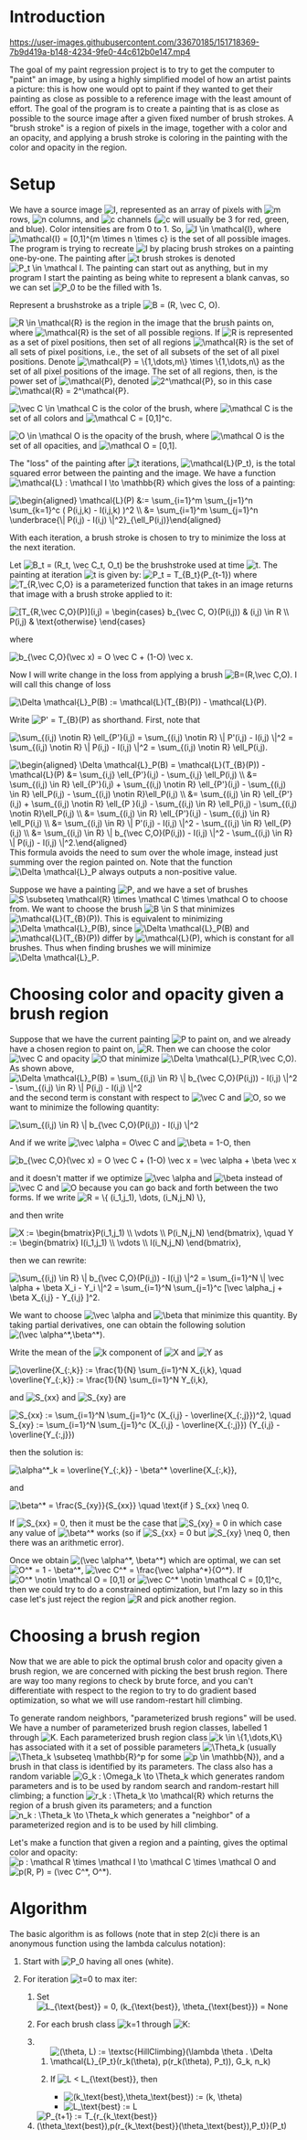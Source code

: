 Introduction
============


https://user-images.githubusercontent.com/33670185/151718369-7b9d419a-b148-4234-9fe0-44c612b0e147.mp4


The goal of my paint regression project is to try to get the computer to
"paint" an image, by using a highly simplified model of how an artist
paints a picture: this is how one would opt to paint if they wanted to
get their painting as close as possible to a reference image with the
least amount of effort. The goal of the program is to create a painting
that is as close as possible to the source image after a given fixed
number of brush strokes. A "brush stroke" is a region of pixels in the
image, together with a color and an opacity, and applying a brush stroke
is coloring in the painting with the color and opacity in the region.

Setup
=====

We have a source image <img src="https://i.upmath.me/svg/I" alt="I" />, represented as an array of pixels with <img src="https://i.upmath.me/svg/m" alt="m" />
rows, <img src="https://i.upmath.me/svg/n" alt="n" /> columns, and <img src="https://i.upmath.me/svg/c" alt="c" /> channels (<img src="https://i.upmath.me/svg/c" alt="c" /> will usually be 3 for red,
green, and blue). Color intensities are from 0 to 1. So,
<img src="https://i.upmath.me/svg/I%20%5Cin%20%5Cmathcal%7BI%7D" alt="I \in \mathcal{I}" />, where <img src="https://i.upmath.me/svg/%5Cmathcal%7BI%7D%20%3D%20%5B0%2C1%5D%5E%7Bm%20%5Ctimes%20n%20%5Ctimes%20c%7D" alt="\mathcal{I} = [0,1]^{m \times n \times c}" />
is the set of all possible images. The program is trying to recreate <img src="https://i.upmath.me/svg/I" alt="I" />
by placing brush strokes on a painting one-by-one. The painting after
<img src="https://i.upmath.me/svg/t" alt="t" /> brush strokes is denoted <img src="https://i.upmath.me/svg/P_t%20%5Cin%20%5Cmathcal%20I" alt="P_t \in \mathcal I" />. The painting can
start out as anything, but in my program I start the painting as being
white to represent a blank canvas, so we can set <img src="https://i.upmath.me/svg/P_0" alt="P_0" /> to be the filled
with 1s.

Represent a brushstroke as a triple <img src="https://i.upmath.me/svg/B%20%3D%20(R%2C%20%5Cvec%20C%2C%20O)" alt="B = (R, \vec C, O)" />.

<img src="https://i.upmath.me/svg/R%20%5Cin%20%5Cmathcal%7BR%7D" alt="R \in \mathcal{R}" /> is the region in the image that the brush paints on,
where <img src="https://i.upmath.me/svg/%5Cmathcal%7BR%7D" alt="\mathcal{R}" /> is the set of all possible regions. If <img src="https://i.upmath.me/svg/R" alt="R" /> is
represented as a set of pixel positions, then set of all regions
<img src="https://i.upmath.me/svg/%5Cmathcal%7BR%7D" alt="\mathcal{R}" /> is the set of all sets of pixel positions, i.e., the set
of all subsets of the set of all pixel positions. Denote
<img src="https://i.upmath.me/svg/%5Cmathcal%7BP%7D%20%3D%20%5C%7B1%2C%5Cdots%2Cm%5C%7D%20%5Ctimes%20%5C%7B1%2C%5Cdots%2Cn%5C%7D" alt="\mathcal{P} = \{1,\dots,m\} \times \{1,\dots,n\}" /> as the set of all
pixel positions of the image. The set of all regions, then, is the power
set of <img src="https://i.upmath.me/svg/%5Cmathcal%7BP%7D" alt="\mathcal{P}" />, denoted <img src="https://i.upmath.me/svg/2%5E%5Cmathcal%7BP%7D" alt="2^\mathcal{P}" />, so in this case
<img src="https://i.upmath.me/svg/%5Cmathcal%7BR%7D%20%3D%202%5E%5Cmathcal%7BP%7D" alt="\mathcal{R} = 2^\mathcal{P}" />.

<img src="https://i.upmath.me/svg/%5Cvec%20C%20%5Cin%20%5Cmathcal%20C" alt="\vec C \in \mathcal C" /> is the color of the brush, where <img src="https://i.upmath.me/svg/%5Cmathcal%20C" alt="\mathcal C" /> is
the set of all colors and <img src="https://i.upmath.me/svg/%5Cmathcal%20C%20%3D%20%5B0%2C1%5D%5Ec" alt="\mathcal C = [0,1]^c" />.

<img src="https://i.upmath.me/svg/O%20%5Cin%20%5Cmathcal%20O" alt="O \in \mathcal O" /> is the opacity of the brush, where <img src="https://i.upmath.me/svg/%5Cmathcal%20O" alt="\mathcal O" /> is
the set of all opacities, and <img src="https://i.upmath.me/svg/%5Cmathcal%20O%20%3D%20%5B0%2C1%5D" alt="\mathcal O = [0,1]" />.

The "loss" of the painting after <img src="https://i.upmath.me/svg/t" alt="t" /> iterations, <img src="https://i.upmath.me/svg/%5Cmathcal%7BL%7D(P_t)" alt="\mathcal{L}(P_t)" />, is
the total squared error between the painting and the image. We have a
function <img src="https://i.upmath.me/svg/%5Cmathcal%7BL%7D%20%3A%20%5Cmathcal%20I%20%5Cto%20%5Cmathbb%7BR%7D" alt="\mathcal{L} : \mathcal I \to \mathbb{R}" /> which gives the loss
of a painting:

<img src="https://i.upmath.me/svg/%5Cbegin%7Baligned%7D%0A%5Cmathcal%7BL%7D(P)%20%26%3A%3D%20%5Csum_%7Bi%3D1%7D%5Em%20%5Csum_%7Bj%3D1%7D%5En%20%5Csum_%7Bk%3D1%7D%5Ec%20(%20P(i%2Cj%2Ck)%20-%20I(i%2Cj%2Ck)%20)%5E2%20%5C%5C%0A%26%3D%20%5Csum_%7Bi%3D1%7D%5Em%20%5Csum_%7Bj%3D1%7D%5En%20%5Cunderbrace%7B%5C%7C%20P(i%2Cj)%20-%20I(i%2Cj)%20%5C%7C%5E2%7D_%7B%5Cell_P(i%2Cj)%7D%5Cend%7Baligned%7D" alt="\begin{aligned}
\mathcal{L}(P) &amp;:= \sum_{i=1}^m \sum_{j=1}^n \sum_{k=1}^c ( P(i,j,k) - I(i,j,k) )^2 \\
&amp;= \sum_{i=1}^m \sum_{j=1}^n \underbrace{\| P(i,j) - I(i,j) \|^2}_{\ell_P(i,j)}\end{aligned}" />

With each iteration, a brush stroke is chosen to try to minimize the
loss at the next iteration.

Let <img src="https://i.upmath.me/svg/B_t%20%3D%20(R_t%2C%20%5Cvec%20C_t%2C%20O_t)" alt="B_t = (R_t, \vec C_t, O_t)" /> be the brushstroke used at time <img src="https://i.upmath.me/svg/t" alt="t" />.
The painting at iteration <img src="https://i.upmath.me/svg/t" alt="t" /> is given by: <img src="https://i.upmath.me/svg/P_t%20%3D%20T_%7BB_t%7D(P_%7Bt-1%7D)" alt="P_t = T_{B_t}(P_{t-1})" />
where <img src="https://i.upmath.me/svg/T_%7BR%2C%5Cvec%20C%2CO%7D" alt="T_{R,\vec C,O}" /> is a parameterized function that takes in an
image returns that image with a brush stroke applied to it:

<img src="https://i.upmath.me/svg/%5BT_%7BR%2C%5Cvec%20C%2CO%7D(P)%5D(i%2Cj)%20%3D%20%5Cbegin%7Bcases%7D%0Ab_%7B%5Cvec%20C%2C%20O%7D(P(i%2Cj))%20%20%20%26%20%20(i%2Cj)%20%5Cin%20R%20%5C%5C%0AP(i%2Cj)%20%26%20%5Ctext%7Botherwise%7D%0A%5Cend%7Bcases%7D" alt="[T_{R,\vec C,O}(P)](i,j) = \begin{cases}
b_{\vec C, O}(P(i,j))   &amp;  (i,j) \in R \\
P(i,j) &amp; \text{otherwise}
\end{cases}" />

where

<img src="https://i.upmath.me/svg/b_%7B%5Cvec%20C%2CO%7D(%5Cvec%20x)%20%3D%20O%20%5Cvec%20C%20%2B%20(1-O)%20%5Cvec%20x." alt="b_{\vec C,O}(\vec x) = O \vec C + (1-O) \vec x." />

Now I will write change in the loss from applying a brush <img src="https://i.upmath.me/svg/B%3D(R%2C%5Cvec%20C%2CO)" alt="B=(R,\vec C,O)" />. I will call this change of loss

<img src="https://i.upmath.me/svg/%5CDelta%20%5Cmathcal%7BL%7D_P(B)%20%3A%3D%20%5Cmathcal%7BL%7D(T_%7BB%7D(P))%20-%20%5Cmathcal%7BL%7D(P)." alt="\Delta \mathcal{L}_P(B) := \mathcal{L}(T_{B}(P)) - \mathcal{L}(P)." />

Write <img src="https://i.upmath.me/svg/P'%20%3D%20T_%7BB%7D(P)" alt="P' = T_{B}(P)" /> as shorthand. First, note that

<img src="https://i.upmath.me/svg/%5Csum_%7B(i%2Cj)%20%5Cnotin%20R%7D%20%5Cell_%7BP'%7D(i%2Cj)%20%3D%20%5Csum_%7B(i%2Cj)%20%5Cnotin%20R%7D%20%5C%7C%20P'(i%2Cj)%20-%20I(i%2Cj)%20%5C%7C%5E2%0A%3D%20%5Csum_%7B(i%2Cj)%20%5Cnotin%20R%7D%20%5C%7C%20P(i%2Cj)%20-%20I(i%2Cj)%20%5C%7C%5E2%0A%3D%20%5Csum_%7B(i%2Cj)%20%5Cnotin%20R%7D%20%5Cell_P(i%2Cj)." alt="\sum_{(i,j) \notin R} \ell_{P'}(i,j) = \sum_{(i,j) \notin R} \| P'(i,j) - I(i,j) \|^2
= \sum_{(i,j) \notin R} \| P(i,j) - I(i,j) \|^2
= \sum_{(i,j) \notin R} \ell_P(i,j)." />

<img src="https://i.upmath.me/svg/%5Cbegin%7Baligned%7D%0A%5CDelta%20%5Cmathcal%7BL%7D_P(B)%20%3D%20%5Cmathcal%7BL%7D(T_%7BB%7D(P))%20-%20%5Cmathcal%7BL%7D(P)%20%26%3D%20%5Csum_%7Bi%2Cj%7D%20%5Cell_%7BP'%7D(i%2Cj)%20-%20%5Csum_%7Bi%2Cj%7D%20%5Cell_P(i%2Cj)%20%5C%5C%0A%26%3D%20%5Csum_%7B(i%2Cj)%20%5Cin%20R%7D%20%5Cell_%7BP'%7D(i%2Cj)%20%2B%20%5Csum_%7B(i%2Cj)%20%5Cnotin%20R%7D%20%5Cell_%7BP'%7D(i%2Cj)%20-%20%5Csum_%7B(i%2Cj)%20%5Cin%20R%7D%20%5Cell_P(i%2Cj)%20-%20%5Csum_%7B(i%2Cj)%20%5Cnotin%20R%7D%5Cell_P(i%2Cj)%20%5C%5C%0A%26%3D%20%5Csum_%7B(i%2Cj)%20%5Cin%20R%7D%20%5Cell_%7BP'%7D(i%2Cj)%20%2B%20%5Csum_%7B(i%2Cj)%20%5Cnotin%20R%7D%20%5Cell_%7BP%20%7D(i%2Cj)%20-%20%5Csum_%7B(i%2Cj)%20%5Cin%20R%7D%20%5Cell_P(i%2Cj)%20-%20%5Csum_%7B(i%2Cj)%20%5Cnotin%20R%7D%5Cell_P(i%2Cj)%20%5C%5C%0A%26%3D%20%5Csum_%7B(i%2Cj)%20%5Cin%20R%7D%20%5Cell_%7BP'%7D(i%2Cj)%20-%20%5Csum_%7B(i%2Cj)%20%5Cin%20R%7D%20%5Cell_P(i%2Cj)%20%5C%5C%0A%26%3D%20%5Csum_%7B(i%2Cj)%20%5Cin%20R%7D%20%5C%7C%20P'(i%2Cj)%20-%20I(i%2Cj)%20%5C%7C%5E2%20-%20%5Csum_%7B(i%2Cj)%20%5Cin%20R%7D%20%5Cell_%7BP%7D(i%2Cj)%20%5C%5C%0A%26%3D%20%5Csum_%7B(i%2Cj)%20%5Cin%20R%7D%20%5C%7C%20b_%7B%5Cvec%20C%2CO%7D(P(i%2Cj))%20-%20I(i%2Cj)%20%5C%7C%5E2%20-%20%5Csum_%7B(i%2Cj)%20%5Cin%20R%7D%20%5C%7C%20P(i%2Cj)%20-%20I(i%2Cj)%20%5C%7C%5E2.%5Cend%7Baligned%7D" alt="\begin{aligned}
\Delta \mathcal{L}_P(B) = \mathcal{L}(T_{B}(P)) - \mathcal{L}(P) &amp;= \sum_{i,j} \ell_{P'}(i,j) - \sum_{i,j} \ell_P(i,j) \\
&amp;= \sum_{(i,j) \in R} \ell_{P'}(i,j) + \sum_{(i,j) \notin R} \ell_{P'}(i,j) - \sum_{(i,j) \in R} \ell_P(i,j) - \sum_{(i,j) \notin R}\ell_P(i,j) \\
&amp;= \sum_{(i,j) \in R} \ell_{P'}(i,j) + \sum_{(i,j) \notin R} \ell_{P }(i,j) - \sum_{(i,j) \in R} \ell_P(i,j) - \sum_{(i,j) \notin R}\ell_P(i,j) \\
&amp;= \sum_{(i,j) \in R} \ell_{P'}(i,j) - \sum_{(i,j) \in R} \ell_P(i,j) \\
&amp;= \sum_{(i,j) \in R} \| P'(i,j) - I(i,j) \|^2 - \sum_{(i,j) \in R} \ell_{P}(i,j) \\
&amp;= \sum_{(i,j) \in R} \| b_{\vec C,O}(P(i,j)) - I(i,j) \|^2 - \sum_{(i,j) \in R} \| P(i,j) - I(i,j) \|^2.\end{aligned}" />
This formula avoids the need to sum over the whole image, instead just
summing over the region painted on. Note that the function
<img src="https://i.upmath.me/svg/%5CDelta%20%5Cmathcal%7BL%7D_P" alt="\Delta \mathcal{L}_P" /> always outputs a non-positive value.

Suppose we have a painting <img src="https://i.upmath.me/svg/P" alt="P" />, and we have a set of brushes
<img src="https://i.upmath.me/svg/S%20%5Csubseteq%20%5Cmathcal%7BR%7D%20%5Ctimes%20%5Cmathcal%20C%20%5Ctimes%20%5Cmathcal%20O" alt="S \subseteq \mathcal{R} \times \mathcal C \times \mathcal O" /> to choose
from. We want to choose the brush <img src="https://i.upmath.me/svg/B%20%5Cin%20S" alt="B \in S" /> that minimizes
<img src="https://i.upmath.me/svg/%5Cmathcal%7BL%7D(T_%7BB%7D(P))" alt="\mathcal{L}(T_{B}(P))" />. This is equivalent to minimizing
<img src="https://i.upmath.me/svg/%5CDelta%20%5Cmathcal%7BL%7D_P(B)" alt="\Delta \mathcal{L}_P(B)" />, since <img src="https://i.upmath.me/svg/%5CDelta%20%5Cmathcal%7BL%7D_P(B)" alt="\Delta \mathcal{L}_P(B)" /> and
<img src="https://i.upmath.me/svg/%5Cmathcal%7BL%7D(T_%7BB%7D(P))" alt="\mathcal{L}(T_{B}(P))" /> differ by <img src="https://i.upmath.me/svg/%5Cmathcal%7BL%7D(P)" alt="\mathcal{L}(P)" />, which is constant
for all brushes. Thus when finding brushes we will minimize
<img src="https://i.upmath.me/svg/%5CDelta%20%5Cmathcal%7BL%7D_P" alt="\Delta \mathcal{L}_P" />.

Choosing color and opacity given a brush region
===============================================

Suppose that we have the current painting <img src="https://i.upmath.me/svg/P" alt="P" /> to paint on, and we
already have a chosen region to paint on, <img src="https://i.upmath.me/svg/R" alt="R" />. Then we can choose the
color <img src="https://i.upmath.me/svg/%5Cvec%20C" alt="\vec C" /> and opacity <img src="https://i.upmath.me/svg/O" alt="O" /> that minimize
<img src="https://i.upmath.me/svg/%5CDelta%20%5Cmathcal%7BL%7D_P(R%2C%5Cvec%20C%2CO)." alt="\Delta \mathcal{L}_P(R,\vec C,O)." /> As shown above,
<img src="https://i.upmath.me/svg/%5CDelta%20%5Cmathcal%7BL%7D_P(B)%20%3D%20%5Csum_%7B(i%2Cj)%20%5Cin%20R%7D%20%5C%7C%20b_%7B%5Cvec%20C%2CO%7D(P(i%2Cj))%20-%20I(i%2Cj)%20%5C%7C%5E2%20-%20%5Csum_%7B(i%2Cj)%20%5Cin%20R%7D%20%5C%7C%20P(i%2Cj)%20-%20I(i%2Cj)%20%5C%7C%5E2" alt="\Delta \mathcal{L}_P(B) = \sum_{(i,j) \in R} \| b_{\vec C,O}(P(i,j)) - I(i,j) \|^2 - \sum_{(i,j) \in R} \| P(i,j) - I(i,j) \|^2" />
and the second term is constant with respect to <img src="https://i.upmath.me/svg/%5Cvec%20C" alt="\vec C" /> and <img src="https://i.upmath.me/svg/O" alt="O" />, so we
want to minimize the following quantity:

<img src="https://i.upmath.me/svg/%20%5Csum_%7B(i%2Cj)%20%5Cin%20R%7D%20%5C%7C%20b_%7B%5Cvec%20C%2CO%7D(P(i%2Cj))%20-%20I(i%2Cj)%20%5C%7C%5E2" alt=" \sum_{(i,j) \in R} \| b_{\vec C,O}(P(i,j)) - I(i,j) \|^2" />

And if we
write <img src="https://i.upmath.me/svg/%5Cvec%20%5Calpha%20%3D%20O%5Cvec%20C" alt="\vec \alpha = O\vec C" /> and <img src="https://i.upmath.me/svg/%5Cbeta%20%3D%201-O" alt="\beta = 1-O" />, then

<img src="https://i.upmath.me/svg/b_%7B%5Cvec%20C%2CO%7D(%5Cvec%20x)%20%3D%20O%20%5Cvec%20C%20%2B%20(1-O)%20%5Cvec%20x%20%3D%20%5Cvec%20%5Calpha%20%2B%20%5Cbeta%20%5Cvec%20x" alt="b_{\vec C,O}(\vec x) = O \vec C + (1-O) \vec x = \vec \alpha + \beta \vec x" />

and it doesn't matter if we optimize <img src="https://i.upmath.me/svg/%5Cvec%20%5Calpha" alt="\vec \alpha" /> and <img src="https://i.upmath.me/svg/%5Cbeta" alt="\beta" /> instead
of <img src="https://i.upmath.me/svg/%5Cvec%20C" alt="\vec C" /> and <img src="https://i.upmath.me/svg/O" alt="O" /> because you can go back and forth between the two
forms. If we write <img src="https://i.upmath.me/svg/R%20%3D%20%5C%7B%20(i_1%2Cj_1)%2C%20%5Cdots%2C%20(i_N%2Cj_N)%20%5C%7D%2C" alt="R = \{ (i_1,j_1), \dots, (i_N,j_N) \}," />

and then write

<img src="https://i.upmath.me/svg/X%20%3A%3D%20%5Cbegin%7Bbmatrix%7DP(i_1%2Cj_1)%20%5C%5C%20%5Cvdots%20%5C%5C%20P(i_N%2Cj_N)%20%5Cend%7Bbmatrix%7D%2C%20%5Cquad%20Y%20%3A%3D%20%5Cbegin%7Bbmatrix%7D%20I(i_1%2Cj_1)%20%5C%5C%20%5Cvdots%20%5C%5C%20I(i_N%2Cj_N)%20%5Cend%7Bbmatrix%7D%2C" alt="X := \begin{bmatrix}P(i_1,j_1) \\ \vdots \\ P(i_N,j_N) \end{bmatrix}, \quad Y := \begin{bmatrix} I(i_1,j_1) \\ \vdots \\ I(i_N,j_N) \end{bmatrix}," />

then we can rewrite:

<img src="https://i.upmath.me/svg/%5Csum_%7B(i%2Cj)%20%5Cin%20R%7D%20%5C%7C%20b_%7B%5Cvec%20C%2CO%7D(P(i%2Cj))%20-%20I(i%2Cj)%20%5C%7C%5E2%20%3D%0A%5Csum_%7Bi%3D1%7D%5EN%20%5C%7C%20%5Cvec%20%5Calpha%20%2B%20%5Cbeta%20X_i%20-%20Y_i%20%5C%7C%5E2%20%3D%20%5Csum_%7Bi%3D1%7D%5EN%20%5Csum_%7Bj%3D1%7D%5Ec%20%5B%5Cvec%20%5Calpha_j%20%2B%20%5Cbeta%20X_%7Bi%2Cj%7D%20-%20Y_%7Bi%2Cj%7D%20%5D%5E2." alt="\sum_{(i,j) \in R} \| b_{\vec C,O}(P(i,j)) - I(i,j) \|^2 =
\sum_{i=1}^N \| \vec \alpha + \beta X_i - Y_i \|^2 = \sum_{i=1}^N \sum_{j=1}^c [\vec \alpha_j + \beta X_{i,j} - Y_{i,j} ]^2." />

We want to choose <img src="https://i.upmath.me/svg/%5Cvec%20%5Calpha" alt="\vec \alpha" /> and <img src="https://i.upmath.me/svg/%5Cbeta" alt="\beta" /> that minimize this quantity.
By taking partial derivatives, one can obtain the following solution
<img src="https://i.upmath.me/svg/(%5Cvec%20%5Calpha%5E*%2C%5Cbeta%5E*)" alt="(\vec \alpha^*,\beta^*)" />.

Write the mean of the <img src="https://i.upmath.me/svg/k" alt="k" /> component of <img src="https://i.upmath.me/svg/X" alt="X" /> and <img src="https://i.upmath.me/svg/Y" alt="Y" /> as

<img src="https://i.upmath.me/svg/%5Coverline%7BX_%7B%3A%2Ck%7D%7D%20%3A%3D%20%5Cfrac%7B1%7D%7BN%7D%20%5Csum_%7Bi%3D1%7D%5EN%20X_%7Bi%2Ck%7D%2C%20%5Cquad%0A%5Coverline%7BY_%7B%3A%2Ck%7D%7D%20%3A%3D%20%5Cfrac%7B1%7D%7BN%7D%20%5Csum_%7Bi%3D1%7D%5EN%20Y_%7Bi%2Ck%7D%2C" alt="\overline{X_{:,k}} := \frac{1}{N} \sum_{i=1}^N X_{i,k}, \quad
\overline{Y_{:,k}} := \frac{1}{N} \sum_{i=1}^N Y_{i,k}," />

and <img src="https://i.upmath.me/svg/S_%7Bxx%7D" alt="S_{xx}" /> and <img src="https://i.upmath.me/svg/S_%7Bxy%7D" alt="S_{xy}" /> are

<img src="https://i.upmath.me/svg/S_%7Bxx%7D%20%3A%3D%20%5Csum_%7Bi%3D1%7D%5EN%20%5Csum_%7Bj%3D1%7D%5Ec%20(X_%7Bi%2Cj%7D%20-%20%5Coverline%7BX_%7B%3A%2Cj%7D%7D)%5E2%2C%20%5Cquad%0AS_%7Bxy%7D%20%3A%3D%20%5Csum_%7Bi%3D1%7D%5EN%20%5Csum_%7Bj%3D1%7D%5Ec%20(X_%7Bi%2Cj%7D%20-%20%5Coverline%7BX_%7B%3A%2Cj%7D%7D)%20(Y_%7Bi%2Cj%7D%20-%20%5Coverline%7BY_%7B%3A%2Cj%7D%7D)" alt="S_{xx} := \sum_{i=1}^N \sum_{j=1}^c (X_{i,j} - \overline{X_{:,j}})^2, \quad
S_{xy} := \sum_{i=1}^N \sum_{j=1}^c (X_{i,j} - \overline{X_{:,j}}) (Y_{i,j} - \overline{Y_{:,j}})" />

then the solution is:

<img src="https://i.upmath.me/svg/%5Calpha%5E*_k%20%3D%20%5Coverline%7BY_%7B%3A%2Ck%7D%7D%20-%20%5Cbeta%5E*%20%5Coverline%7BX_%7B%3A%2Ck%7D%7D%2C" alt="\alpha^*_k = \overline{Y_{:,k}} - \beta^* \overline{X_{:,k}}," />

and

<img src="https://i.upmath.me/svg/%5Cbeta%5E*%20%3D%20%5Cfrac%7BS_%7Bxy%7D%7D%7BS_%7Bxx%7D%7D%20%5Cquad%20%5Ctext%7Bif%20%7D%20S_%7Bxx%7D%20%5Cneq%200." alt="\beta^* = \frac{S_{xy}}{S_{xx}} \quad \text{if } S_{xx} \neq 0." />

If <img src="https://i.upmath.me/svg/S_%7Bxx%7D%20%3D%200" alt="S_{xx} = 0" />, then it must be the case that <img src="https://i.upmath.me/svg/S_%7Bxy%7D%20%3D%200" alt="S_{xy} = 0" /> in which case
any value of <img src="https://i.upmath.me/svg/%5Cbeta%5E*" alt="\beta^*" /> works (so if <img src="https://i.upmath.me/svg/S_%7Bxx%7D%20%3D%200" alt="S_{xx} = 0" /> but <img src="https://i.upmath.me/svg/S_%7Bxy%7D%20%5Cneq%200" alt="S_{xy} \neq 0" />,
then there was an arithmetic error).

Once we obtain <img src="https://i.upmath.me/svg/(%5Cvec%20%5Calpha%5E*%2C%20%5Cbeta%5E*)" alt="(\vec \alpha^*, \beta^*)" /> which are optimal, we can set
<img src="https://i.upmath.me/svg/O%5E*%20%3D%201%20-%20%5Cbeta%5E*" alt="O^* = 1 - \beta^*" />, <img src="https://i.upmath.me/svg/%5Cvec%20C%5E*%20%3D%20%5Cfrac%7B%5Cvec%20%5Calpha%5E*%7D%7BO%5E*%7D" alt="\vec C^* = \frac{\vec \alpha^*}{O^*}" />. If
<img src="https://i.upmath.me/svg/O%5E*%20%5Cnotin%20%5Cmathcal%20O%20%3D%20%5B0%2C1%5D" alt="O^* \notin \mathcal O = [0,1]" /> or
<img src="https://i.upmath.me/svg/%5Cvec%20C%5E*%20%5Cnotin%20%5Cmathcal%20C%20%3D%20%5B0%2C1%5D%5Ec" alt="\vec C^* \notin \mathcal C = [0,1]^c" />, then we could try to do a
constrained optimization, but I'm lazy so in this case let's just reject
the region <img src="https://i.upmath.me/svg/R" alt="R" /> and pick another region.

Choosing a brush region
=======================

Now that we are able to pick the optimal brush color and opacity given a
brush region, we are concerned with picking the best brush region. There
are way too many regions to check by brute force, and you can't
differentiate with respect to the region to try to do gradient based
optimization, so what we will use random-restart hill climbing.

To generate random neighbors, "parameterized brush regions" will be
used. We have a number of parameterized brush region classes, labelled 1
through <img src="https://i.upmath.me/svg/K" alt="K" />. Each parameterized brush region class <img src="https://i.upmath.me/svg/k%20%5Cin%20%5C%7B1%2C%5Cdots%2CK%5C%7D" alt="k \in \{1,\dots,K\}" />
has associated with it a set of possible parameters <img src="https://i.upmath.me/svg/%5CTheta_k" alt="\Theta_k" /> (usually
<img src="https://i.upmath.me/svg/%5CTheta_k%20%5Csubseteq%20%5Cmathbb%7BR%7D%5Ep" alt="\Theta_k \subseteq \mathbb{R}^p" /> for some <img src="https://i.upmath.me/svg/p%20%5Cin%20%5Cmathbb%7BN%7D" alt="p \in \mathbb{N}" />), and a
brush in that class is identified by its parameters. The class also has
a random variable <img src="https://i.upmath.me/svg/G_k%20%3A%20%5COmega_k%20%5Cto%20%5CTheta_k" alt="G_k : \Omega_k \to \Theta_k" /> which generates random
parameters and is to be used by random search and random-restart hill
climbing; a function <img src="https://i.upmath.me/svg/r_k%20%3A%20%5CTheta_k%20%5Cto%20%5Cmathcal%7BR%7D" alt="r_k : \Theta_k \to \mathcal{R}" /> which returns the
region of a brush given its parameters; and a function
<img src="https://i.upmath.me/svg/n_k%20%3A%20%5CTheta_k%20%5Cto%20%5CTheta_k" alt="n_k : \Theta_k \to \Theta_k" /> which generates a "neighbor" of a
parameterized region and is to be used by hill climbing.

Let's make a function that given a region and a painting, gives the
optimal color and opacity:
<img src="https://i.upmath.me/svg/p%20%3A%20%5Cmathcal%20R%20%5Ctimes%20%5Cmathcal%20I%20%5Cto%20%5Cmathcal%20C%20%5Ctimes%20%5Cmathcal%20O" alt="p : \mathcal R \times \mathcal I \to \mathcal C \times \mathcal O" /> and
<img src="https://i.upmath.me/svg/p(R%2C%20P)%20%3D%20(%5Cvec%20C%5E*%2C%20O%5E*)" alt="p(R, P) = (\vec C^*, O^*)" />.

Algorithm
=========

The basic algorithm is as follows (note that in step 2(c)i there is an
anonymous function using the lambda calculus notation):

1.  Start with <img src="https://i.upmath.me/svg/P_0" alt="P_0" /> having all ones (white).

2.  For iteration <img src="https://i.upmath.me/svg/t%3D0" alt="t=0" /> to max iter:

    1.  Set
        <img src="https://i.upmath.me/svg/L_%7B%5Ctext%7Bbest%7D%7D%20%3D%200%2C%20(k_%7B%5Ctext%7Bbest%7D%7D%2C%20%5Ctheta_%7B%5Ctext%7Bbest%7D%7D)%20%3D%20None" alt="L_{\text{best}} = 0, (k_{\text{best}}, \theta_{\text{best}}) = None" />

    2.  For each brush class <img src="https://i.upmath.me/svg/k%3D1" alt="k=1" /> through <img src="https://i.upmath.me/svg/K" alt="K" />:

    3.  1.  <img src="https://i.upmath.me/svg/(%5Ctheta%2C%20L)%20%3A%3D%20%5Ctextsc%7BHillClimbing%7D(%5Clambda%20%5Ctheta%20.%20%5CDelta%20%5Cmathcal%7BL%7D_%7BP_t%7D(r_k(%5Ctheta)%2C%20p(r_k(%5Ctheta)%2C%20P_t))%2C%20G_k%2C%20n_k)" alt="(\theta, L) := \textsc{HillClimbing}(\lambda \theta . \Delta \mathcal{L}_{P_t}(r_k(\theta), p(r_k(\theta), P_t)), G_k, n_k)" />

        2.  If <img src="https://i.upmath.me/svg/L%20%3C%20L_%7B%5Ctext%7Bbest%7D%7D" alt="L &lt; L_{\text{best}}" />, then

            -   <img src="https://i.upmath.me/svg/(k_%5Ctext%7Bbest%7D%2C%5Ctheta_%5Ctext%7Bbest%7D)%20%3A%3D%20(k%2C%20%5Ctheta)" alt="(k_\text{best},\theta_\text{best}) := (k, \theta)" />

            -   <img src="https://i.upmath.me/svg/L_%5Ctext%7Bbest%7D%20%3A%3D%20L" alt="L_\text{best} := L" />

    4.  <img src="https://i.upmath.me/svg/P_%7Bt%2B1%7D%20%3A%3D%20T_%7Br_%7Bk_%5Ctext%7Bbest%7D%7D(%5Ctheta_%5Ctext%7Bbest%7D)%2Cp(r_%7Bk_%5Ctext%7Bbest%7D%7D(%5Ctheta_%5Ctext%7Bbest%7D)%2CP_t)%7D(P_t)" alt="P_{t+1} := T_{r_{k_\text{best}}(\theta_\text{best}),p(r_{k_\text{best}}(\theta_\text{best}),P_t)}(P_t)" />
